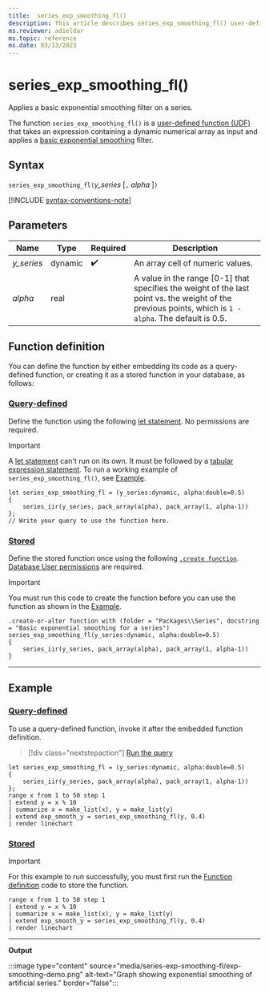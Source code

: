 ```yaml
---
title:  series_exp_smoothing_fl()
description: This article describes series_exp_smoothing_fl() user-defined function in Azure Data Explorer.
ms.reviewer: adieldar
ms.topic: reference
ms.date: 03/13/2023
---
```

# series_exp_smoothing_fl()

Applies a basic exponential smoothing filter on a series.

The function `series_exp_smoothing_fl()` is a [user-defined function (UDF)](../query/functions/user-defined-functions.md) that takes an expression containing a dynamic numerical array as input and applies a [basic exponential smoothing](https://en.wikipedia.org/wiki/Exponential_smoothing#Basic_(simple)_exponential_smoothing_(Holt_linear)) filter.

## Syntax

`series_exp_smoothing_fl(`*y_series* [`,` *alpha* ]`)`

[!INCLUDE [syntax-conventions-note](../../includes/syntax-conventions-note.md)]

## Parameters

|Name|Type|Required|Description|
|--|--|--|--|
|*y_series*|dynamic| :heavy_check_mark:|An array cell of numeric values.|
|*alpha*|real||A value in the range [0-1] that specifies the weight of the last point vs. the weight of the previous points, which is `1 - alpha`. The default is 0.5.|

## Function definition

You can define the function by either embedding its code as a query-defined function, or creating it as a stored function in your database, as follows:

### [Query-defined](#tab/query-defined)

Define the function using the following [let statement](../query/let-statement.md). No permissions are required.

> [!IMPORTANT]
> A [let statement](../query/let-statement.md) can't run on its own. It must be followed by a [tabular expression statement](../query/tabular-expression-statements.md). To run a working example of `series_exp_smoothing_fl()`, see [Example](#example).

```kusto
let series_exp_smoothing_fl = (y_series:dynamic, alpha:double=0.5)
{
    series_iir(y_series, pack_array(alpha), pack_array(1, alpha-1))
};
// Write your query to use the function here.
```

### [Stored](#tab/stored)

Define the stored function once using the following [`.create function`](../management/create-function.md). [Database User permissions](../management/access-control/role-based-access-control.md) are required.

> [!IMPORTANT]
> You must run this code to create the function before you can use the function as shown in the [Example](#example).

```kusto
.create-or-alter function with (folder = "Packages\\Series", docstring = "Basic exponential smoothing for a series")
series_exp_smoothing_fl(y_series:dynamic, alpha:double=0.5)
{
    series_iir(y_series, pack_array(alpha), pack_array(1, alpha-1))
}
```

---

## Example

### [Query-defined](#tab/query-defined)

To use a query-defined function, invoke it after the embedded function definition.

> [!div class="nextstepaction"]
> <a href="https://dataexplorer.azure.com/clusters/help/databases/Samples?query=H4sIAAAAAAAAA3WPzWrDMBCE73qKuRQscIMFzSXFzyK29iYWkWSzUkDqz7tXaUNDDt3j7H6zM54zEovjZLlsNoV1zYuLJ3v0GNFV+7s8zDVScFMP8ttCh3m9vHkeh91eqw+FNjcT5+QP6rHRdLYkQrX74fSDZG5uz0Zr9fWqhOKJUXCUNcAgr9gPSJk3GPUJLpnjjNpiFTzBDE1LlxBI3PuVGhHozNa7lLvSHtUHpeq7xb2ovR79U7+rPYbdi0YDpWEs8C7ytJDkb6qtG1o2AQAA" target="_blank">Run the query</a>

```kusto
let series_exp_smoothing_fl = (y_series:dynamic, alpha:double=0.5)
{
    series_iir(y_series, pack_array(alpha), pack_array(1, alpha-1))
};
range x from 1 to 50 step 1
| extend y = x % 10
| summarize x = make_list(x), y = make_list(y)
| extend exp_smooth_y = series_exp_smoothing_fl(y, 0.4) 
| render linechart
```

### [Stored](#tab/stored)

> [!IMPORTANT]
> For this example to run successfully, you must first run the [Function definition](#function-definition) code to store the function.

```kusto
range x from 1 to 50 step 1
| extend y = x % 10
| summarize x = make_list(x), y = make_list(y)
| extend exp_smooth_y = series_exp_smoothing_fl(y, 0.4) 
| render linechart
```

---

**Output**

:::image type="content" source="media/series-exp-smoothing-fl/exp-smoothing-demo.png" alt-text="Graph showing exponential smoothing of artificial series." border="false":::

